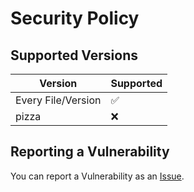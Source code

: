 # Security Policy

## Supported Versions


| Version | Supported          |
| ------- | ------------------ |
| Every File/Version   | :white_check_mark: |
| pizza  | :x:                |

## Reporting a Vulnerability

You can report a Vulnerability as an [Issue](https://github.com/encryptiongs/open_backrooms/issues).
